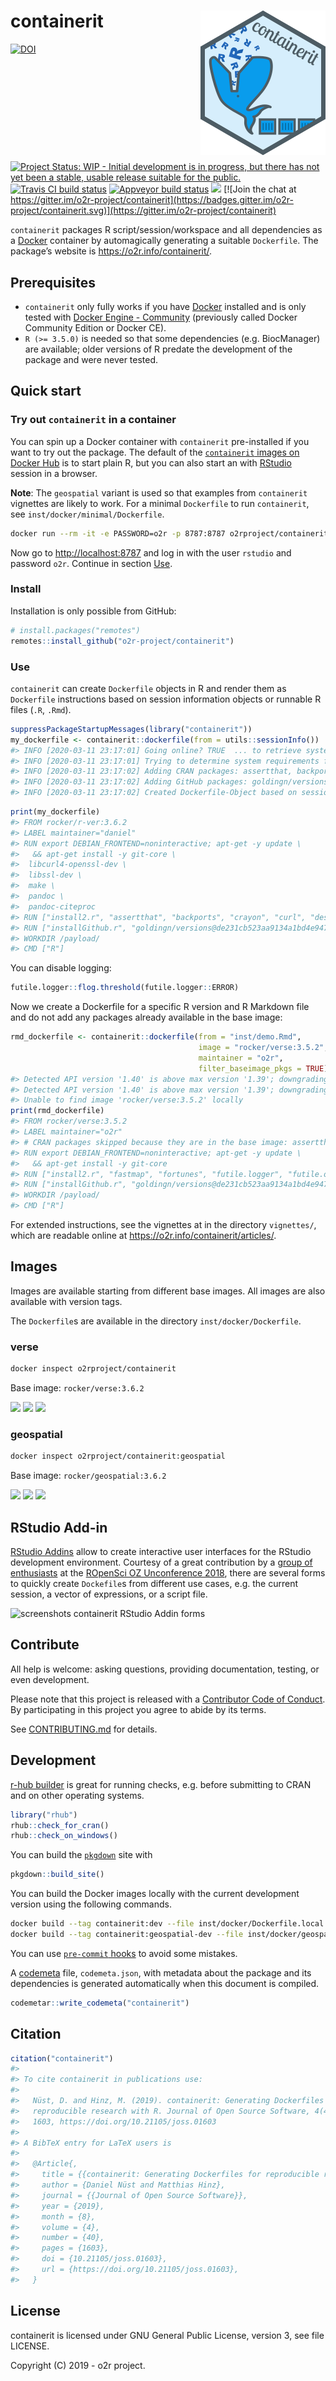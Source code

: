 
<!-- README.md is generated from README.Rmd. Please edit that file! -->

# containerit <img src="man/figures/logo.png" align="right" alt="containerit logo" width="200" style="padding: 0 0 10px 10px;" />

<!-- badges: start -->

[![DOI](https://joss.theoj.org/papers/10.21105/joss.01603/status.svg)](https://doi.org/10.21105/joss.01603)
[![Project Status: WIP - Initial development is in progress, but there
has not yet been a stable, usable release suitable for the
public.](https://www.repostatus.org/badges/latest/wip.svg)](https://www.repostatus.org/#wip)
[![Travis CI build
status](https://travis-ci.org/o2r-project/containerit.svg?branch=master)](https://travis-ci.org/o2r-project/containerit)
[![Appveyor build
status](https://ci.appveyor.com/api/projects/status/2242hcwagoafxaxq?svg=true)](https://ci.appveyor.com/project/nuest/containerit-rrvpq)
[![](https://www.r-pkg.org/badges/version/containerit)](https://github.com/o2r-project/containerit/issues/68)
[![Join the chat at
https://gitter.im/o2r-project/containerit](https://badges.gitter.im/o2r-project/containerit.svg)](https://gitter.im/o2r-project/containerit)
<span class="altmetric-embed" data-badge-popover="bottom" data-badge-type="2" data-doi="10.21105/joss.01603" data-condensed="true" data-hide-no-mentions="true"></span>
<!-- badges: end -->

<script type='text/javascript' src='https://d1bxh8uas1mnw7.cloudfront.net/assets/embed.js'></script>

`containerit` packages R script/session/workspace and all dependencies
as a [Docker](https://docker.com/) container by automagically generating
a suitable `Dockerfile`. The package’s website is
<https://o2r.info/containerit/>.

## Prerequisites

  - `containerit` only fully works if you have
    [Docker](https://en.wikipedia.org/wiki/Docker_\(software\))
    installed and is only tested with [Docker Engine -
    Community](https://docs.docker.com/install/overview/) (previously
    called Docker Community Edition or Docker CE).
  - `R (>= 3.5.0)` is needed so that some dependencies
    (e.g. BiocManager) are available; older versions of R predate the
    development of the package and were never tested.

## Quick start

### Try out `containerit` in a container

You can spin up a Docker container with `containerit` pre-installed if
you want to try out the package. The default of the [`containerit`
images on Docker Hub](#images) is to start plain R, but you can also
start an with [RStudio](https://www.rstudio.com/products/rstudio/)
session in a browser.

**Note**: The `geospatial` variant is used so that examples from
`containerit` vignettes are likely to work. For a minimal `Dockerfile`
to run `containerit`, see `inst/docker/minimal/Dockerfile`.

``` bash
docker run --rm -it -e PASSWORD=o2r -p 8787:8787 o2rproject/containerit:geospatial /init
```

Now go to <http://localhost:8787> and log in with the user `rstudio` and
password `o2r`. Continue in section [Use](#use).

### Install

Installation is only possible from GitHub:

``` r
# install.packages("remotes")
remotes::install_github("o2r-project/containerit")
```

### Use

`containerit` can create `Dockerfile` objects in R and render them as
`Dockerfile` instructions based on session information objects or
runnable R files (`.R`, `.Rmd`).

``` r
suppressPackageStartupMessages(library("containerit"))
my_dockerfile <- containerit::dockerfile(from = utils::sessionInfo())
#> INFO [2020-03-11 23:17:01] Going online? TRUE  ... to retrieve system dependencies (sysreq-api)
#> INFO [2020-03-11 23:17:01] Trying to determine system requirements for the package(s) 'assertthat,backports,crayon,curl,desc,digest,evaluate,fastmap,formatR,fs,futile.logger,futile.options,htmltools,httpuv,jsonlite,knitr,lambda.r,later,magrittr,mime,miniUI,pillar,pkgconfig,promises,R6,Rcpp,remotes,rlang,rmarkdown,rprojroot,semver,shiny,shinyFiles,stevedore,stringi,stringr,tibble,versions,xfun,xtable,yaml' from sysreqs online DB
#> INFO [2020-03-11 23:17:02] Adding CRAN packages: assertthat, backports, crayon, curl, desc, digest, evaluate, fastmap, formatR, fs, futile.logger, futile.options, htmltools, httpuv, jsonlite, knitr, lambda.r, later, magrittr, mime, miniUI, pillar, pkgconfig, promises, R6, Rcpp, remotes, rlang, rmarkdown, rprojroot, semver, shiny, shinyFiles, stevedore, stringi, stringr, tibble, xfun, xtable, yaml
#> INFO [2020-03-11 23:17:02] Adding GitHub packages: goldingn/versions@de231cb523aa9134a1bd4e947c8204a7a08f3daa
#> INFO [2020-03-11 23:17:02] Created Dockerfile-Object based on sessionInfo
```

``` r
print(my_dockerfile)
#> FROM rocker/r-ver:3.6.2
#> LABEL maintainer="daniel"
#> RUN export DEBIAN_FRONTEND=noninteractive; apt-get -y update \
#>   && apt-get install -y git-core \
#>  libcurl4-openssl-dev \
#>  libssl-dev \
#>  make \
#>  pandoc \
#>  pandoc-citeproc
#> RUN ["install2.r", "assertthat", "backports", "crayon", "curl", "desc", "digest", "evaluate", "fastmap", "formatR", "fs", "futile.logger", "futile.options", "htmltools", "httpuv", "jsonlite", "knitr", "lambda.r", "later", "magrittr", "mime", "miniUI", "pillar", "pkgconfig", "promises", "R6", "Rcpp", "remotes", "rlang", "rmarkdown", "rprojroot", "semver", "shiny", "shinyFiles", "stevedore", "stringi", "stringr", "tibble", "xfun", "xtable", "yaml"]
#> RUN ["installGithub.r", "goldingn/versions@de231cb523aa9134a1bd4e947c8204a7a08f3daa"]
#> WORKDIR /payload/
#> CMD ["R"]
```

You can disable logging:

``` r
futile.logger::flog.threshold(futile.logger::ERROR)
```

Now we create a Dockerfile for a specific R version and R Markdown file
and do not add any packages already available in the base image:

``` r
rmd_dockerfile <- containerit::dockerfile(from = "inst/demo.Rmd",
                                          image = "rocker/verse:3.5.2",
                                          maintainer = "o2r",
                                          filter_baseimage_pkgs = TRUE)
#> Detected API version '1.40' is above max version '1.39'; downgrading
#> Detected API version '1.40' is above max version '1.39'; downgrading
#> Unable to find image 'rocker/verse:3.5.2' locally
print(rmd_dockerfile)
#> FROM rocker/verse:3.5.2
#> LABEL maintainer="o2r"
#> # CRAN packages skipped because they are in the base image: assertthat, backports, cli, crayon, curl, desc, digest, evaluate, fansi, formatR, fs, glue, htmltools, httpuv, jsonlite, knitr, later, magrittr, mime, miniUI, pillar, pkgconfig, promises, R6, Rcpp, rlang, rmarkdown, rprojroot, rstudioapi, sessioninfo, shiny, stringi, stringr, tibble, withr, xfun, xtable, yaml
#> RUN export DEBIAN_FRONTEND=noninteractive; apt-get -y update \
#>   && apt-get install -y git-core
#> RUN ["install2.r", "fastmap", "fortunes", "futile.logger", "futile.options", "lambda.r", "remotes", "semver", "shinyFiles", "stevedore"]
#> RUN ["installGithub.r", "goldingn/versions@de231cb523aa9134a1bd4e947c8204a7a08f3daa"]
#> WORKDIR /payload/
#> CMD ["R"]
```

For extended instructions, see the vignettes at in the directory
`vignettes/`, which are readable online at
<https://o2r.info/containerit/articles/>.

## Images

Images are available starting from different base images. All images are
also available with version tags.

The `Dockerfile`s are available in the directory
`inst/docker/Dockerfile`.

### verse

``` bash
docker inspect o2rproject/containerit
```

Base image: `rocker/verse:3.6.2`

[![](https://images.microbadger.com/badges/version/o2rproject/containerit.svg)](https://microbadger.com/images/o2rproject/containerit "Get your own version badge on microbadger.com")
[![](https://images.microbadger.com/badges/image/o2rproject/containerit.svg)](https://microbadger.com/images/o2rproject/containerit "Get your own image badge on microbadger.com")
[![](https://images.microbadger.com/badges/commit/o2rproject/containerit.svg)](https://microbadger.com/images/o2rproject/containerit "Get your own commit badge on microbadger.com")

### geospatial

``` bash
docker inspect o2rproject/containerit:geospatial
```

Base image: `rocker/geospatial:3.6.2`

[![](https://images.microbadger.com/badges/version/o2rproject/containerit:geospatial.svg)](https://microbadger.com/images/o2rproject/containerit:geospatial "Get your own version badge on microbadger.com")
[![](https://images.microbadger.com/badges/image/o2rproject/containerit:geospatial.svg)](https://microbadger.com/images/o2rproject/containerit:geospatial "Get your own image badge on microbadger.com")
[![](https://images.microbadger.com/badges/commit/o2rproject/containerit:geospatial.svg)](https://microbadger.com/images/o2rproject/containerit:geospatial "Get your own commit badge on microbadger.com")

## RStudio Add-in

[RStudio Addins](https://rstudio.github.io/rstudioaddins/) allow to
create interactive user interfaces for the RStudio development
environment. Courtesy of a great contribution by a [group of
enthusiasts](https://github.com/o2r-project/containerit/issues/27#issuecomment-440869329)
at the [ROpenSci OZ
Unconference 2018](https://ozunconf18.ropensci.org/), there are several
forms to quickly create `Dockefile`s from different use cases, e.g. the
current session, a vector of expressions, or a script file.

![screenshots containerit RStudio Addin
forms](https://user-images.githubusercontent.com/1325054/61534429-e1345980-aa2f-11e9-8f5d-e6f67e5d7dde.png)

## Contribute

All help is welcome: asking questions, providing documentation, testing,
or even development.

Please note that this project is released with a [Contributor Code of
Conduct](CONDUCT.md). By participating in this project you agree to
abide by its terms.

See [CONTRIBUTING.md](CONTRIBUTING.md) for details.

## Development

[r-hub builder](https://builder.r-hub.io/) is great for running checks,
e.g. before submitting to CRAN and on other operating systems.

``` r
library("rhub")
rhub::check_for_cran()
rhub::check_on_windows()
```

You can build the [`pkgdown`](https://pkgdown.r-lib.org/) site with

``` r
pkgdown::build_site()
```

You can build the Docker images locally with the current development
version using the following commands.

``` bash
docker build --tag containerit:dev --file inst/docker/Dockerfile.local .
docker build --tag containerit:geospatial-dev --file inst/docker/geospatial/Dockerfile.local .
```

You can use [`pre-commit`
hooks](https://github.com/lorenzwalthert/pre-commit-hooks) to avoid some
mistakes.

A [codemeta](https://codemeta.github.io/) file, `codemeta.json`, with
metadata about the package and its dependencies is generated
automatically when this document is compiled.

``` r
codemetar::write_codemeta("containerit")
```

## Citation

``` r
citation("containerit")
#> 
#> To cite containerit in publications use:
#> 
#>   Nüst, D. and Hinz, M. (2019). containerit: Generating Dockerfiles for
#>   reproducible research with R. Journal of Open Source Software, 4(40),
#>   1603, https://doi.org/10.21105/joss.01603
#> 
#> A BibTeX entry for LaTeX users is
#> 
#>   @Article{,
#>     title = {{containerit: Generating Dockerfiles for reproducible research with R}},
#>     author = {Daniel Nüst and Matthias Hinz},
#>     journal = {{Journal of Open Source Software}},
#>     year = {2019},
#>     month = {8},
#>     volume = {4},
#>     number = {40},
#>     pages = {1603},
#>     doi = {10.21105/joss.01603},
#>     url = {https://doi.org/10.21105/joss.01603},
#>   }
```

## License

containerit is licensed under GNU General Public License, version 3, see
file LICENSE.

Copyright (C) 2019 - o2r project.
